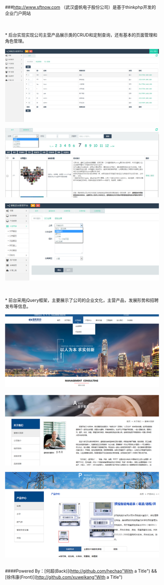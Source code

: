 ###http://www.sftnow.com （武汉盛帆电子股份公司）是基于thinkphp开发的企业门户网站
<br>
<br><br><br>* 后台实现实现公司主营产品展示类的CRUD和定制查询，还有基本的页面管理和角色管理。<br><br>
![](back1.png "Title")<br><br>![](back2.png "Title")<br><br>![](back3.png "Title")<br><br>
<br><br>*  前台采用jQuery框架，主要展示了公司的企业文化，主营产品，发展形势和招聘发布等信息。<br><br>
![](font1.png "Title")<br><br>![](font2.png "Title")<br><br>![](font3.png "Title")<br><br>


####Powered By：[何超(Back)](http://github.com/hechao"With a Title")  && [徐伟康(Front)](http://github.com/xuweikang"With a Title")

